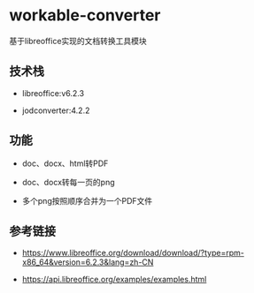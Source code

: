 # workable-converter
基于libreoffice实现的文档转换工具模块

## 技术栈

* libreoffice:v6.2.3

* jodconverter:4.2.2

## 功能

* doc、docx、html转PDF

* doc、docx转每一页的png

* 多个png按照顺序合并为一个PDF文件

## 参考链接

* https://www.libreoffice.org/download/download/?type=rpm-x86_64&version=6.2.3&lang=zh-CN

* https://api.libreoffice.org/examples/examples.html


